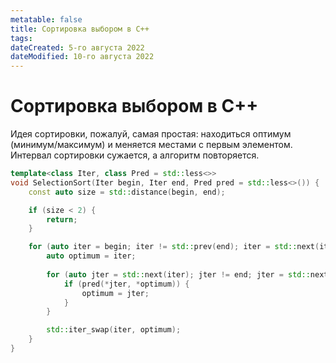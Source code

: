 ```yaml
---
metatable: false
title: Сортировка выбором в C++
tags:
dateCreated: 5-го августа 2022
dateModified: 10-го августа 2022
---
```

# Сортировка выбором в C++

Идея сортировки, пожалуй, самая простая: находиться оптимум (минимум/максимум) и меняется местами с первым элементом. Интервал сортировки сужается, а алгоритм повторяется.

```cpp
template<class Iter, class Pred = std::less<>>
void SelectionSort(Iter begin, Iter end, Pred pred = std::less<>()) {
    const auto size = std::distance(begin, end);

    if (size < 2) {
        return;
    }

    for (auto iter = begin; iter != std::prev(end); iter = std::next(iter)) {
        auto optimum = iter;
        
        for (auto jter = std::next(iter); jter != end; jter = std::next(jter)) {
            if (pred(*jter, *optimum)) {
                optimum = jter;
            }
        }

        std::iter_swap(iter, optimum);
    }
}
```
